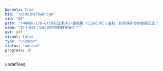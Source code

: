 ```yaml
---
bm-meta: true
bid: "TpoOzIMIFbwBncgA"
vid: "00"
path: "/中间件/176-etcd实战课/02-基础篇 (11讲)/05丨鉴权：如何保护你的数据安全？.pdf"
name: "05丨鉴权：如何保护你的数据安全？"
ext: pdf
visual: false
type: "unknown"
status: "unread"
progress: 16
---
```

undefined